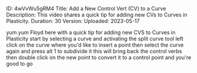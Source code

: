 ID: 4wVvWu5gRM4
Title: Add a New Control Vert (CV) to a Curve
Description: This video shares a quick tip for adding new CVs to Curves in Plasticity.
Duration: 30
Version: 
Uploaded: 2023-05-17

yum yum Floyd here with a quick tip for
adding new CVS to Curves in Plasticity
start by selecting a curve and
activating the split curve tool left
click on the curve where you'd like to
insert a point then select the curve
again and press alt 1 to subdivide it
this will bring back the control verbs
then double click on the new point to
convert it to a control point and you're
good to go